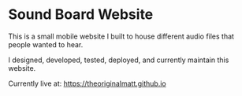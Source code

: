 # Sound Board Website

This is a small mobile website I built to house different audio files that people wanted to hear.

I designed, developed, tested, deployed, and currently maintain this website.

Currently live at: https://theoriginalmatt.github.io